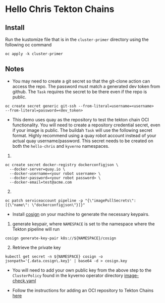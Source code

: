 # Hello Chris Tekton Chains

## Install
Run the kustomize file that is in the `cluster-primer` directory using the following oc command
```
oc apply -k cluster-primer
```

## Notes
* You may need to create a git secret so that the git-clone action can access the repo. The password must match a generated dev token from github. The `Task` requires the secret to be there even if the repo is public.
```
oc create secret generic git-ssh --from-literal=username=<username>
--from-literal=password=<dev_token>
```

* This demo uses quay as the repository to test the tekton chain OCI functionality. You will need to create a repository credential secret, even if your image is public. The buildah `Task` will use the following secret format. Highly recommend using a quay robot account instead of your actual quay username/password. This secret needs to be created on both the `hello-chris` and `kyverno` namespaces.

1)
```
oc create secret docker-registry dockerconfigjson \
  --docker-server=quay.io \
  --docker-username=<your robot username> \
  --docker-password=<your robot password> \
  --docker-email=test@acme.com 
  ```

2)
```
oc patch serviceaccount pipeline -p "{\"imagePullSecrets\": [{\"name\": \"dockerconfigjson\"}]}"
```

* Install [cosign](https://docs.sigstore.dev/cosign/installation/) on your machine to generate the necessary keypairs.

1) generate keypair, where `NAMESPACE` is set to the namespace where the Tekton pipeline will run
```
cosign generate-key-pair k8s://${NAMESPACE}/cosign
```

2) Retrieve the private key

```
kubectl get secret -n ${NAMESPACE} cosign -o jsonpath='{.data.cosign\.key}' | base64 -d > cosign.key
```

* You will need to add your own public key from the above step to the `ClusterPolicy` found in the kyverno operator directory [image-check.yaml](/k8s/operators/kyverno/base/image-check.yaml)

* Follow the instructions for adding an OCI repository to Tekton Chains
[here](https://docs.openshift.com/container-platform/4.10/cicd/pipelines/using-tekton-chains-for-openshift-pipelines-supply-chain-security.html#creating-and-verifying-task-run-signatures-without-any-additional-authentication_using-tekton-chains-for-openshift-pipelines-supply-chain-security)